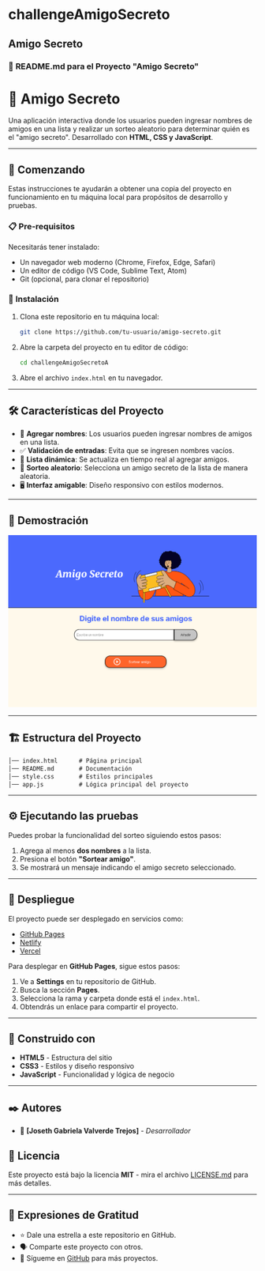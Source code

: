 # challengeAmigoSecreto
**Amigo Secreto**
---

### 📌 **README.md para el Proyecto "Amigo Secreto"**
# 🎁 Amigo Secreto

Una aplicación interactiva donde los usuarios pueden ingresar nombres de amigos en una lista y realizar un sorteo aleatorio para determinar quién es el "amigo secreto". Desarrollado con **HTML, CSS y JavaScript**.

---

## 🚀 Comenzando

Estas instrucciones te ayudarán a obtener una copia del proyecto en funcionamiento en tu máquina local para propósitos de desarrollo y pruebas.

### 📋 **Pre-requisitos**
Necesitarás tener instalado:
- Un navegador web moderno (Chrome, Firefox, Edge, Safari)
- Un editor de código (VS Code, Sublime Text, Atom)
- Git (opcional, para clonar el repositorio)

### 🔧 **Instalación**
1. Clona este repositorio en tu máquina local:
   ```bash
   git clone https://github.com/tu-usuario/amigo-secreto.git
   ```
2. Abre la carpeta del proyecto en tu editor de código:
   ```bash
   cd challengeAmigoSecretoA
   ```
3. Abre el archivo `index.html` en tu navegador.

---

## 🛠️ **Características del Proyecto**
- 📌 **Agregar nombres**: Los usuarios pueden ingresar nombres de amigos en una lista.
- ✅ **Validación de entradas**: Evita que se ingresen nombres vacíos.
- 📜 **Lista dinámica**: Se actualiza en tiempo real al agregar amigos.
- 🎲 **Sorteo aleatorio**: Selecciona un amigo secreto de la lista de manera aleatoria.
- 🖥️ **Interfaz amigable**: Diseño responsivo con estilos modernos.

---

## 📸 **Demostración**
![Vista previa del proyecto](assets/demo.png)

---

## 🏗 **Estructura del Proyecto**
```
│── index.html      # Página principal
│── README.md       # Documentación
│── style.css       # Estilos principales
│── app.js          # Lógica principal del proyecto
```

---

## ⚙️ **Ejecutando las pruebas**
Puedes probar la funcionalidad del sorteo siguiendo estos pasos:
1. Agrega al menos **dos nombres** a la lista.
2. Presiona el botón **"Sortear amigo"**.
3. Se mostrará un mensaje indicando el amigo secreto seleccionado.

---

## 🚀 **Despliegue**
El proyecto puede ser desplegado en servicios como:
- [GitHub Pages](https://pages.github.com/)
- [Netlify](https://www.netlify.com/)
- [Vercel](https://vercel.com/)

Para desplegar en **GitHub Pages**, sigue estos pasos:
1. Ve a **Settings** en tu repositorio de GitHub.
2. Busca la sección **Pages**.
3. Selecciona la rama y carpeta donde está el `index.html`.
4. Obtendrás un enlace para compartir el proyecto.

---

## 🔧 **Construido con**
- **HTML5** - Estructura del sitio
- **CSS3** - Estilos y diseño responsivo
- **JavaScript** - Funcionalidad y lógica de negocio

---

## ✒️ **Autores**
- 👤 **[Joseth Gabriela Valverde Trejos]** - _Desarrollador_




## 📄 **Licencia**
Este proyecto está bajo la licencia **MIT** - mira el archivo [LICENSE.md](LICENSE.md) para más detalles.

---

## 🎁 **Expresiones de Gratitud**
- ⭐ Dale una estrella a este repositorio en GitHub.
- 🗣️ Comparte este proyecto con otros.
- 📢 Sígueme en [GitHub](https://github.com/gaby0398/gaby0304) para más proyectos.
```


